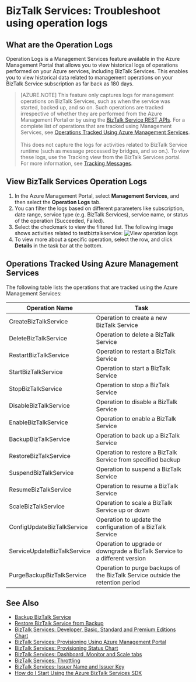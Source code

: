 <properties 
	pageTitle="Troubleshoot BizTalk Services using operation logs | Windows Azure" 
	description="Troubleshoot BizTalk Services using operation logs. MABS, WABS" 
	services="biztalk-services" 
	documentationCenter="" 
	authors="MandiOhlinger" 
	manager="dwrede" 
	editor="cgronlun"/>

<tags
	ms.service="biztalk-services"
	ms.date="12/02/2015"
	wacn.date=""/>


# BizTalk Services: Troubleshoot using operation logs

## What are the Operation Logs
Operation Logs is a Management Services feature available in the Azure Management Portal that allows you to view historical logs of operations performed on your Azure services, including BizTalk Services. This enables you to view historical data related to management operations on your BizTalk Service subscription as far back as 180 days.

> [AZURE.NOTE] This feature only captures logs for management operations on BizTalk Services, such as when the service was started, backed up, and so on. Such operations are tracked irrespective of whether they are performed from the Azure Management Portal or by using the [BizTalk Service REST APIs](http://msdn.microsoft.com/library/azure/dn232347.aspx). For a complete list of operations that are tracked using Management Services, see [Operations Tracked Using Azure Management Services](#bizops).<br/><br/>
This does not capture the logs for activities related to BizTalk Service runtime (such as message processed by bridges, and so on.). To view these logs, use the Tracking view from the BizTalk Services portal. For more information, see [Tracking Messages](http://msdn.microsoft.com/library/azure/hh949805.aspx).

## View BizTalk Services Operation Logs
1. In the Azure Management Portal, select **Management Services**, and then select the **Operation Logs** tab.
2. You can filter the logs based on different parameters like subscription, date range, service type (e.g. BizTalk Services), service name, or status of the operation (Succeeded, Failed).
3. Select the checkmark to view the filtered list. The following image shows activities related to testbiztalkservice:
	![View operation logs][ViewLogs] 
4. To view more about a specific operation, select the row, and click **Details** in the task bar at the bottom.


## <a name="bizops"></a>Operations Tracked Using Azure Management Services
The following table lists the operations that are tracked using the Azure Management Services:

Operation Name | Task
--- | ---
CreateBizTalkService | Operation to create a new BizTalk Service
DeleteBizTalkService | Operation to delete a BizTalk Service
RestartBizTalkService | Operation to restart a BizTalk Service
StartBizTalkService | Operation to start a BizTalk Service
StopBizTalkService | Operation to stop a BizTalk Service
DisableBizTalkService | Operation to disable a BizTalk Service
EnableBizTalkService | Operation to enable a BizTalk Service
BackupBizTalkService | Operation to back up a BizTalk Service
RestoreBizTalkService | Operation to restore a BizTalk Service from specified backup
SuspendBizTalkService | Operation to suspend a BizTalk Service
ResumeBizTalkService | Operation to resume a BizTalk Service
ScaleBizTalkService | Operation to scale a BizTalk Service up or down
ConfigUpdateBizTalkService | Operation to update the configuration of a BizTalk Service
ServiceUpdateBizTalkService | Operation to upgrade or downgrade a BizTalk Service to a different version
PurgeBackupBizTalkService | Operation to purge backups of the BizTalk Service outside the retention period


## See Also
- [Backup BizTalk Service](http://go.microsoft.com/fwlink/p/?LinkID=325584)
- [Restore BizTalk Service from Backup](http://go.microsoft.com/fwlink/p/?LinkID=325582)
- [BizTalk Services: Developer, Basic, Standard and Premium Editions Chart](http://go.microsoft.com/fwlink/p/?LinkID=302279)
- [BizTalk Services: Provisioning Using Azure Management Portal](http://go.microsoft.com/fwlink/p/?LinkID=302280)
- [BizTalk Services: Provisioning Status Chart](http://go.microsoft.com/fwlink/p/?LinkID=329870)
- [BizTalk Services: Dashboard, Monitor and Scale tabs](http://go.microsoft.com/fwlink/p/?LinkID=302281)
- [BizTalk Services: Throttling](http://go.microsoft.com/fwlink/p/?LinkID=302282)
- [BizTalk Services: Issuer Name and Issuer Key](http://go.microsoft.com/fwlink/p/?LinkID=303941)
- [How do I Start Using the Azure BizTalk Services SDK](http://go.microsoft.com/fwlink/p/?LinkID=302335)

[ViewLogs]: ./media/biztalk-troubleshoot-using-ops-logs/Operation-Logs.png
 
